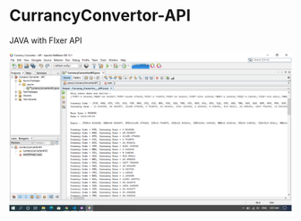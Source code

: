 # CurrancyConvertor-API
 JAVA with FIxer API
 
<img src="https://github.com/RajkumarSony/CurrancyConvertor-API/blob/master/snap/CurrancyConvertor-API.png">
